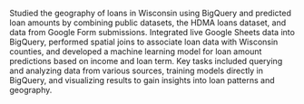 Studied the geography of loans in Wisconsin using BigQuery and predicted loan amounts by combining public datasets, the HDMA loans dataset, and data from Google Form submissions. Integrated live Google Sheets data into BigQuery, performed spatial joins to associate loan data with Wisconsin counties, and developed a machine learning model for loan amount predictions based on income and loan term. Key tasks included querying and analyzing data from various sources, training models directly in BigQuery, and visualizing results to gain insights into loan patterns and geography.
